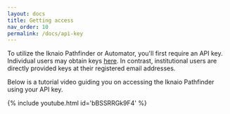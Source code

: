 ```yaml
---
layout: docs
title: Getting access
nav_order: 10
permalink: /docs/api-key
---
```


To utilize the Iknaio Pathfinder or Automator, you'll first require an API key. Individual users may obtain keys [here](https://www.ikna.io/#packages). In contrast, institutional users are directly provided keys at their registered email addresses.

Below is a tutorial video guiding you on accessing the Iknaio Pathfinder using your API key.

{% include youtube.html id='bBSSRRGk9F4' %}
